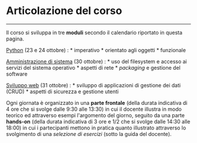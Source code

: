 # Articolazione del corso

---

Il corso si sviluppa in tre **moduli** secondo il calendario riportato in questa
pagina. 

[Python](../moduli/intro) (23 e 24 ottobre)
:   * imperativo
    * orientato agli oggetti
    * funzionale

[Amministrazione di sistema](../moduli/sysadm) (30 ottobre)
:   * uso del filesystem e accesso ai servizi del sistema operativo
    * aspetti di rete
    * *packaging* e gestione del software

[Sviluppo web](../moduli/webdev) (31 ottobre)
:   * sviluppo di applicazioni di gestione dei dati (CRUD)
    * aspetti di sicurezza e gestione utenti

Ogni giornata è organizzato in una **parte frontale** (della durata indicativa
di 4 ore che si svolge dalle 9:30 alle 13:30) in cui il docente illustra in modo
teorico ed attraverso esempi l'argomento del giorno, seguito da una parte
**hands-on** (della durata indicativa di 3 ore e 1/2 che si svolge dalle 14:30
alle 18:00) in cui i partecipanti mettono in pratica quanto illustrato
attraverso lo svolgimento di una *selezione di esercizi* (sotto la guida del
docente).


